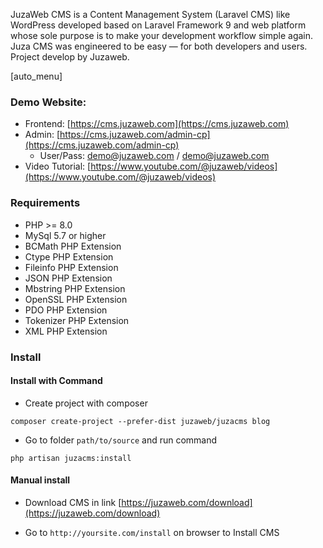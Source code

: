 JuzaWeb CMS is a Content Management System (Laravel CMS) like WordPress developed based on Laravel Framework 9 and web platform whose sole purpose is to make your development workflow simple again.
Juza CMS was engineered to be easy — for both developers and users. Project develop by Juzaweb.

[auto_menu]

### Demo Website:
- Frontend: [https://cms.juzaweb.com](https://cms.juzaweb.com)
- Admin: [https://cms.juzaweb.com/admin-cp](https://cms.juzaweb.com/admin-cp)
  - User/Pass: demo@juzaweb.com / demo@juzaweb.com
- Video Tutorial: [https://www.youtube.com/@juzaweb/videos](https://www.youtube.com/@juzaweb/videos)

### Requirements
- PHP >= 8.0
- MySql 5.7 or higher
- BCMath PHP Extension
- Ctype PHP Extension
- Fileinfo PHP Extension
- JSON PHP Extension
- Mbstring PHP Extension
- OpenSSL PHP Extension
- PDO PHP Extension
- Tokenizer PHP Extension
- XML PHP Extension

### Install

#### Install with Command

- Create project with composer
```shell
composer create-project --prefer-dist juzaweb/juzacms blog
```

- Go to folder `path/to/source` and run command
```shell
php artisan juzacms:install
```

#### Manual install

- Download CMS in link [https://juzaweb.com/download](https://juzaweb.com/download)

- Go to `http://yoursite.com/install` on browser to Install CMS
